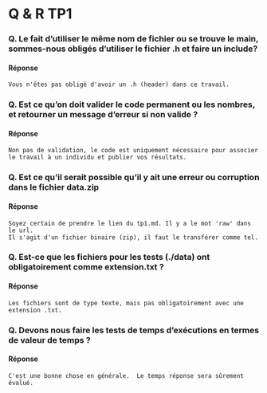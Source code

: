 # Q & R TP1

### Q. Le fait d’utiliser le même nom de fichier ou se trouve le main, sommes-nous obligés d’utiliser le fichier .h et faire un include?
#### Réponse 
~~~~
Vous n'êtes pas obligé d'avoir un .h (header) dans ce travail.
~~~~

### Q. Est ce qu’on doit valider le code permanent ou les nombres, et retourner un message d’erreur si non valide ?
#### Réponse
~~~~
Non pas de validation, le code est uniquement nécessaire pour associer le travail à un individu et publier vos résultats.
~~~~


### Q. Est ce qu’il serait possible qu’il y ait une erreur ou corruption dans le fichier data.zip
#### Réponse
~~~~
Soyez certain de prendre le lien du tp1.md. Il y a le mot 'raw' dans le url.
Il s'agit d'un fichier binaire (zip), il faut le transférer comme tel.
~~~~


### Q. Est-ce que les fichiers pour les tests (./data) ont obligatoirement comme extension.txt ?
#### Réponse
~~~~
Les fichiers sont de type texte, mais pas obligatoirement avec une extension .txt.
~~~~


### Q. Devons nous faire les tests de temps d’exécutions en termes de valeur de temps ?
#### Réponse
~~~~
C'est une bonne chose en générale.  Le temps réponse sera sûrement évalué.
~~~~
